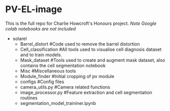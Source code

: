 # PV-EL-image
This is the full repo for Charlie Howcroft's Honours project. *Note Google colab notebooks are not included*

- solarel
  - Barrel_distort #Code used to remove the barrel distortion
  - Cell_classification #All tools used to visualise cell diagnosis dataset and to train models.
  - Mask_dataset #Tools used to create and augment mask dataset, also contains the cell segmentation notebook
  - Misc #Miscellaneous tools
  - Module_finder #Initial cropping of pv module
  - configs #Config files
  - camera_utils.py #Camera related functions
  - image_processor.py #Feature extraction and cell segmentation routines
  - segmentation_model_traininer.ipynb
